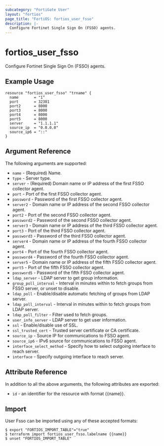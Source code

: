 ```yaml
---
subcategory: "FortiGate User"
layout: "fortios"
page_title: "FortiOS: fortios_user_fsso"
description: |-
  Configure Fortinet Single Sign On (FSSO) agents.
---
```


# fortios_user_fsso
Configure Fortinet Single Sign On (FSSO) agents.

## Example Usage

```hcl
resource "fortios_user_fsso" "trname" {
  name       = "1"
  port       = 32381
  port2      = 8000
  port3      = 8000
  port4      = 8000
  port5      = 8000
  server     = "1.1.1.1"
  source_ip  = "0.0.0.0"
  source_ip6 = "::"
}
```

## Argument Reference

The following arguments are supported:

* `name` - (Required) Name.
* `type` - Server type.
* `server` - (Required) Domain name or IP address of the first FSSO collector agent.
* `port` - Port of the first FSSO collector agent.
* `password` - Password of the first FSSO collector agent.
* `server2` - Domain name or IP address of the second FSSO collector agent.
* `port2` - Port of the second FSSO collector agent.
* `password2` - Password of the second FSSO collector agent.
* `server3` - Domain name or IP address of the third FSSO collector agent.
* `port3` - Port of the third FSSO collector agent.
* `password3` - Password of the third FSSO collector agent.
* `server4` - Domain name or IP address of the fourth FSSO collector agent.
* `port4` - Port of the fourth FSSO collector agent.
* `password4` - Password of the fourth FSSO collector agent.
* `server5` - Domain name or IP address of the fifth FSSO collector agent.
* `port5` - Port of the fifth FSSO collector agent.
* `password5` - Password of the fifth FSSO collector agent.
* `ldap_server` - LDAP server to get group information.
* `group_poll_interval` - Interval in minutes within to fetch groups from FSSO server, or unset to disable.
* `ldap_poll` - Enable/disable automatic fetching of groups from LDAP server.
* `ldap_poll_interval` - Interval in minutes within to fetch groups from LDAP server.
* `ldap_poll_filter` - Filter used to fetch groups.
* `user_info_server` - LDAP server to get user information.
* `ssl` - Enable/disable use of SSL.
* `ssl_trusted_cert` - Trusted server certificate or CA certificate.
* `source_ip` - Source IP for communications to FSSO agent.
* `source_ip6` - IPv6 source for communications to FSSO agent.
* `interface_select_method` - Specify how to select outgoing interface to reach server.
* `interface` - Specify outgoing interface to reach server.


## Attribute Reference

In addition to all the above arguments, the following attributes are exported:
* `id` - an identifier for the resource with format {{name}}.

## Import

User Fsso can be imported using any of these accepted formats:
```
$ export "FORTIOS_IMPORT_TABLE"="true"
$ terraform import fortios_user_fsso.labelname {{name}}
$ unset "FORTIOS_IMPORT_TABLE"
```
